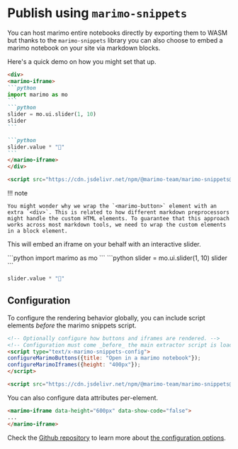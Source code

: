 # Publish using `marimo-snippets` 

You can host marimo entire notebooks directly by exporting them to WASM but thanks to the `marimo-snippets` library you can also choose to embed a marimo notebook on your site via markdown blocks. 

Here's a quick demo on how you might set that up. 

````md
<div>
<marimo-iframe>
```python
import marimo as mo
```
```python
slider = mo.ui.slider(1, 10)
slider
```

```python
slider.value * "🍃"
```
</marimo-iframe>
</div>

<script src="https://cdn.jsdelivr.net/npm/@marimo-team/marimo-snippets@1"></script>
````

!!! note

    You might wonder why we wrap the `<marimo-button>` element with an extra `<div>`. This is related to how different markdown preprocessors might handle the custom HTML elements. To guarantee that this approach works across most markdown tools, we need to wrap the custom elements in a block element.

This will embed an iframe on your behalf with an interactive slider. 

<div>
<marimo-iframe>
```python
import marimo as mo
```
```python
slider = mo.ui.slider(1, 10)
slider
```

```python
slider.value * "🍃"
```
</marimo-iframe>
</div>

<script src="https://cdn.jsdelivr.net/npm/@marimo-team/marimo-snippets@1"></script>

## Configuration 

To configure the rendering behavior globally, you can include script elements *before* the marimo snippets script.

```html
<!-- Optionally configure how buttons and iframes are rendered. -->
<!-- Configuration must come _before_ the main extractor script is loaded. -->
<script type="text/x-marimo-snippets-config">
configureMarimoButtons({title: "Open in a marimo notebook"});
configureMarimoIframes({height: "400px"});
</script>

<script src="https://cdn.jsdelivr.net/npm/@marimo-team/marimo-snippets@1"></script>
```

You can also configure data attributes per-element. 

```html
<marimo-iframe data-height="600px" data-show-code="false">
...
</marimo-iframe>
```

Check the [Github repository](https://github.com/marimo-team/marimo-snippets) to learn more about [the configuration options](https://github.com/marimo-team/marimo-snippets?tab=readme-ov-file#configuration).

